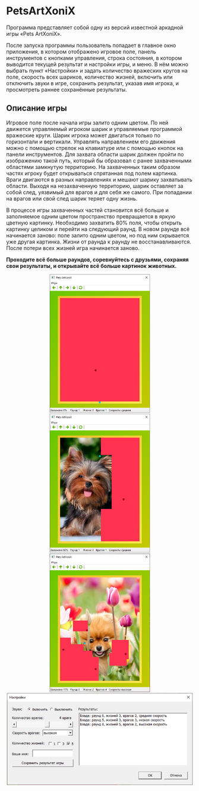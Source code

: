 # PetsArtXoniX
Программа представляет собой одну из версий известной аркадной игры «Pets ArtXoniX».

После запуска программы пользователь попадает в главное окно приложения, в котором отображено игровое поле, панель инструментов с кнопками управления, строка состояния, в котором выводится текущей результат и настройки игры, и меню. В нём можно выбрать пункт «Настройки» и задать количество вражеских кругов на поле, скорость всех шариков, количество жизней, включить или отключить звуки в игре, сохранить результат, указав имя игрока, и просмотреть раннее сохранённые результаты.

## Описание игры

Игровое поле после начала игры залито одним цветом. По ней движется управляемый игроком шарик и управляемые программой вражеские круги. Шарик игрока может двигаться только по горизонтали и вертикали. Управлять направлением его движения можно с помощью стрелок на клавиатуре или с помощью кнопок на панели инструментов. Для захвата области шарик должен пройти по изображению такой путь, который бы образовал с ранее захваченными областями замкнутую территорию. На захваченных таким образом частях игроку будет открываться спрятанная под полем картинка. Враги двигаются в разных направлениях и мешают шарику захватывать области. Выходя на незахваченную территорию, шарик оставляет за собой след, уязвимый для врагов и для себя же самого. При попадании на врагов или свой след шарик теряет одну жизнь.

В процессе игры захваченных частей становится всё больше и заполняемое одним цветом пространство превращается в яркую цветную картинку. Необходимо захватить 80% поля, чтобы открыть картинку целиком и перейти на следующий раунд. В новом раунде всё начинается заново: поле залито одним цветом, но под ним скрывается уже другая картинка. Жизни от раунда к раунду не восстанавливаются. После потери всех жизней игра начинается заново.

**Проходите всё больше раундов, соревнуйтесь с друзьями, сохраняя свои результаты, и открывайте всё больше картинок животных.**

<div align="center">
<img src="Screenshots//1.png" width="270" alt="Начало игры"/>
<img src="Screenshots//2.png" width="270" alt="Прохождение 1 раунда"/>
<img src="Screenshots//3.png" width="270" alt="Прохождение 3 раунда"/>
<img src="Screenshots//4.png" width="500" alt="Настройки"/>
</div>
